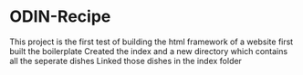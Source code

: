 # ODIN-Recipe
This project is the first test of building the html framework of a website 
first built the boilerplate
Created the index and a new directory which contains all the seperate dishes 
Linked those dishes in the index folder
